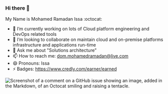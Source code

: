 ### Hi there 👋 

My Name is Mohamed Ramadan Issa :octocat:

- 🔭 I’m currently working on lots of Cloud platform engineering and DevOps related tools
- 👯 I’m looking to collaborate on maintain cloud and on-premise platforms infrastructure and applications run-time
- 💬 Ask me about "Solutions architecture"
- 📫 How to reach me: dom.mohamedramadan@live.com
- 😄 Pronouns: Issa
- ⚡ Badges: https://www.credly.com/earner/earned

![Screenshot of a comment on a GitHub issue showing an image, added in the Markdown, of an Octocat smiling and raising a tentacle.](https://myoctocat.com/assets/images/base-octocat.svg)
